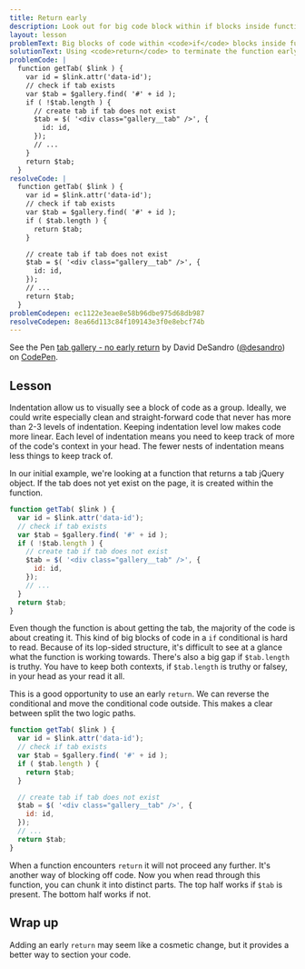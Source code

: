```yaml
---
title: Return early
description: Look out for big code block within if blocks inside function. Resolve by using return to terminate function early.
layout: lesson
problemText: Big blocks of code within <code>if</code> blocks inside functions.
solutionText: Using <code>return</code> to terminate the function early and moving the code out of the conditional to save indentation.
problemCode: |
  function getTab( $link ) {
    var id = $link.attr('data-id');
    // check if tab exists
    var $tab = $gallery.find( '#' + id );
    if ( !$tab.length ) {
      // create tab if tab does not exist
      $tab = $( '<div class="gallery__tab" />', {
        id: id,
      });
      // ...
    }
    return $tab;
  }
resolveCode: |
  function getTab( $link ) {
    var id = $link.attr('data-id');
    // check if tab exists
    var $tab = $gallery.find( '#' + id );
    if ( $tab.length ) {
      return $tab;
    }

    // create tab if tab does not exist
    $tab = $( '<div class="gallery__tab" />', {
      id: id,
    });
    // ...
    return $tab;
  }
problemCodepen: ec1122e3eae8e58b96dbe975d68db987
resolveCodepen: 8ea66d113c84f109143e3f0e8ebcf74b
---
```


<p data-height="500" data-theme-id="dark" data-slug-hash="8ea66d113c84f109143e3f0e8ebcf74b" data-default-tab="result" data-user="desandro" data-embed-version="2" data-pen-title="tab gallery - no early return" class="codepen">See the Pen <a href="https://codepen.io/desandro/pen/8ea66d113c84f109143e3f0e8ebcf74b/">tab gallery - no early return</a> by David DeSandro (<a href="https://codepen.io/desandro">@desandro</a>) on <a href="https://codepen.io">CodePen</a>.</p>
<script async src="https://production-assets.codepen.io/assets/embed/ei.js"></script>

<!-- html-in-md <div class="skinny-column"> -->

## Lesson

Indentation allow us to visually see a block of code as a group. Ideally, we could write especially clean and straight-forward code that never has more than 2-3 levels of indentation. Keeping indentation level low makes code more linear. Each level of indentation means you need to keep track of more of the code's context in your head. The fewer nests of indentation means less things to keep track of.

In our initial example, we're looking at a function that returns a tab jQuery object. If the tab does not yet exist on the page, it is created within the function.


``` js
function getTab( $link ) {
  var id = $link.attr('data-id');
  // check if tab exists
  var $tab = $gallery.find( '#' + id );
  if ( !$tab.length ) {
    // create tab if tab does not exist
    $tab = $( '<div class="gallery__tab" />', {
      id: id,
    });
    // ...
  }
  return $tab;
}
```

Even though the function is about getting the tab, the majority of the code is about creating it. This kind of big blocks of code in a `if` conditional is hard to read. Because of its lop-sided structure, it's difficult to see at a glance what the function is working towards. There's also a big gap if `$tab.length` is truthy. You have to keep both contexts, if `$tab.length` is truthy or falsey, in your head as your read it all.

This is a good opportunity to use an early `return`. We can reverse the conditional and move the conditional code outside. This makes a clear between split the two logic paths.

``` js
function getTab( $link ) {
  var id = $link.attr('data-id');
  // check if tab exists
  var $tab = $gallery.find( '#' + id );
  if ( $tab.length ) {
    return $tab;
  }

  // create tab if tab does not exist
  $tab = $( '<div class="gallery__tab" />', {
    id: id,
  });
  // ...
  return $tab;
}
```

When a function encounters `return` it will not proceed any further. It's another way of blocking off code. Now you when read through this function, you can chunk it into distinct parts. The top half works if `$tab` is present. The bottom half works if not.

## Wrap up

Adding an early `return` may seem like a cosmetic change, but it provides a better way to section your code.

<!-- html-in-md </div> -->
